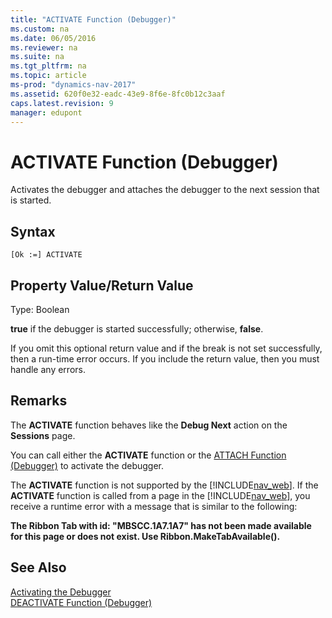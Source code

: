 ```yaml
---
title: "ACTIVATE Function (Debugger)"
ms.custom: na
ms.date: 06/05/2016
ms.reviewer: na
ms.suite: na
ms.tgt_pltfrm: na
ms.topic: article
ms-prod: "dynamics-nav-2017"
ms.assetid: 620f0e32-eadc-43e9-8f6e-8fc0b12c3aaf
caps.latest.revision: 9
manager: edupont
---
```

# ACTIVATE Function (Debugger)
Activates the debugger and attaches the debugger to the next session that is started.  
  
## Syntax  
  
```  
[Ok :=] ACTIVATE  
```  
  
## Property Value/Return Value  
 Type: Boolean  
  
 **true** if the debugger is started successfully; otherwise, **false**.  
  
 If you omit this optional return value and if the break is not set successfully, then a run\-time error occurs. If you include the return value, then you must handle any errors.  
  
## Remarks  
 The **ACTIVATE** function behaves like the **Debug Next** action on the **Sessions** page.  
  
 You can call either the **ACTIVATE** function or the [ATTACH Function \(Debugger\)](ATTACH-Function--Debugger-.md) to activate the debugger.  
  
 The **ACTIVATE** function is not supported by the [!INCLUDE[nav_web](includes/nav_web_md.md)]. If the **ACTIVATE** function is called from a page in the [!INCLUDE[nav_web](includes/nav_web_md.md)], you receive a runtime error with a message that is similar to the following:  
  
 **The Ribbon Tab with id: "MBSCC.1A7.1A7" has not been made available for this page or does not exist. Use Ribbon.MakeTabAvailable\(\).**  
  
## See Also  
 [Activating the Debugger](Activating-the-Debugger.md)   
 [DEACTIVATE Function \(Debugger\)](DEACTIVATE-Function--Debugger-.md)